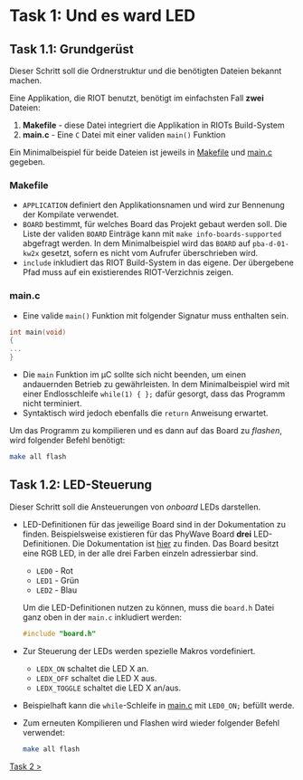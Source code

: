 # Task 1: Und es ward LED

## Task 1.1: Grundgerüst

Dieser Schritt soll die Ordnerstruktur und die benötigten Dateien bekannt machen.

Eine Applikation, die RIOT benutzt, benötigt im einfachsten Fall **zwei** Dateien:

1. **Makefile** - diese Datei integriert die Applikation in RIOTs Build-System
2. **main.c** - Eine `C` Datei mit einer validen `main()` Funktion

Ein Minimalbeispiel für beide Dateien ist jeweils in [Makefile](Makefile) und [main.c](main.c) gegeben.

### Makefile
- `APPLICATION` definiert den Applikationsnamen und wird zur Bennenung der Kompilate verwendet.
- `BOARD` bestimmt, für welches Board das Projekt gebaut werden soll.
   Die Liste der validen `BOARD` Einträge kann mit `make info-boards-supported` abgefragt werden.
   In dem Minimalbeispiel wird das `BOARD` auf `pba-d-01-kw2x` gesetzt, sofern es nicht vom Aufrufer
   überschrieben wird.
- `include` inkludiert das RIOT Build-System in das eigene. Der übergebene Pfad muss auf ein
   existierendes RIOT-Verzichnis zeigen.

### main.c
- Eine valide `main()` Funktion mit folgender Signatur muss enthalten sein.
```C
int main(void)
{
...
}
```
- Die `main` Funktion im μC sollte sich nicht beenden, um einen andauernden Betrieb zu gewährleisten.
  In dem Minimalbeispiel wird mit einer Endlosschleife `while(1) { };` dafür gesorgt, dass das Programm nicht terminiert.
- Syntaktisch wird jedoch ebenfalls die `return` Anweisung erwartet.

Um das Programm zu kompilieren und es dann auf das Board zu *flashen*, wird folgender Befehl benötigt:
```sh
make all flash
```

## Task 1.2: LED-Steuerung

Dieser Schritt soll die Ansteuerungen von *onboard* LEDs darstellen.

- LED-Definitionen für das jeweilige Board sind in der Dokumentation zu finden.
    Beispielsweise existieren für das PhyWave Board **drei** LED-Definitionen.
    Die Dokumentation ist [hier](https://riot-os.org/api/group__board__phywave__eval.html) zu finden.
    Das Board besitzt eine RGB LED, in der alle drei Farben einzeln adressierbar sind.
    - `LED0` - Rot
    - `LED1` - Grün
    - `LED2` - Blau

    Um die LED-Definitionen nutzen zu können, muss die `board.h` Datei ganz oben in der `main.c` inkludiert werden:

    ```C
    #include "board.h"
    ```

- Zur Steuerung der LEDs werden spezielle Makros vordefiniert.
    - `LEDX_ON` schaltet die LED X an.
    - `LEDX_OFF` schaltet die LED X aus.
    - `LEDX_TOGGLE` schaltet die LED X an/aus.

- Beispielhaft kann die `while`-Schleife in [main.c](main.c) mit `LED0_ON;` befüllt werde.
- Zum erneuten Kompilieren und Flashen wird wieder folgender Befehl verwendet:

    ```sh
    make all flash
    ```
[Task 2 >](../task-02)
